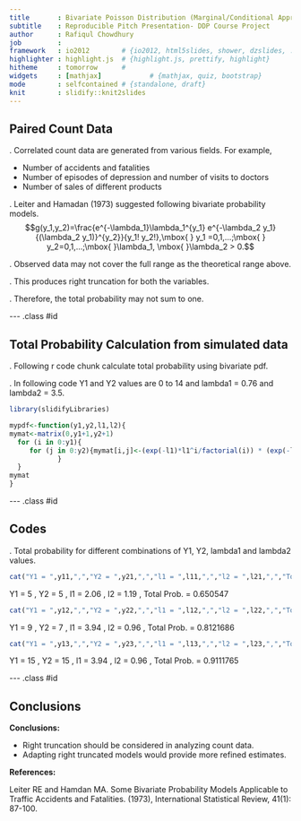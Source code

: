 ```yaml
---
title       : Bivariate Poisson Distribution (Marginal/Conditional Approach)
subtitle    : Reproducible Pitch Presentation- DDP Course Project
author      : Rafiqul Chowdhury
job         : 
framework   : io2012        # {io2012, html5slides, shower, dzslides, ...}
highlighter : highlight.js  # {highlight.js, prettify, highlight}
hitheme     : tomorrow      # 
widgets     : [mathjax]            # {mathjax, quiz, bootstrap}
mode        : selfcontained # {standalone, draft}
knit        : slidify::knit2slides
---
```


## Paired Count Data

. Correlated count data are generated from various fields. For example,

- Number of accidents and fatalities
- Number of episodes of depression and number of visits to doctors
- Number of sales of different products

. Leiter and Hamadan (1973) suggested following bivariate probability 
models.
$$g(y_1,y_2)=\frac{e^{-\lambda_1}\lambda_1^{y_1} e^{-\lambda_2 y_1}{(\lambda_2 y_1)}^{y_2}}{y_1! y_2!},\mbox{ } y_1 =0,1,...;\mbox{ } y_2=0,1,...;\mbox{ }\lambda_1, \mbox{ }\lambda_2 > 0.$$ 

. Observed data may not cover the full range as the 
theoretical range above. 

. This produces right truncation for both the variables. 

. Therefore, the total probability may not sum to one.

--- .class #id 

## Total Probability Calculation from simulated data
. Following r code chunk calculate total probability using bivariate pdf.

. In following code Y1 and Y2 values are 0 to 14 and lambda1 = 0.76 
and lambda2 = 3.5.


```r
library(slidifyLibraries)

mypdf<-function(y1,y2,l1,l2){
mymat<-matrix(0,y1+1,y2+1)
  for (i in 0:y1){
     for (j in 0:y2){mymat[i,j]<-(exp(-l1)*l1^i/factorial(i)) * (exp(-l2*i)*(l2*i)^j/factorial(j))  
            }  
  } 
mymat
}
```

--- .class #id 
## Codes

. Total probability for different combinations of Y1, Y2, lambda1 and
lambda2 values.


```r
cat("Y1 = ",y11,",","Y2 = ",y21,",","l1 = ",l11,",","l2 = ",l21,",","Total Prob. = ", sum(mypdf(y11,y21,l11,l21)),"\n")    
```

Y1 =  5 , Y2 =  5 , l1 =  2.06 , l2 =  1.19 , Total Prob. =  0.650547 

```r
cat("Y1 = ",y12,",","Y2 = ",y22,",","l1 = ",l12,",","l2 = ",l22,",","Total Prob. = ", sum(mypdf(y12,y22,l12,l22)),"\n")  
```

Y1 =  9 , Y2 =  7 , l1 =  3.94 , l2 =  0.96 , Total Prob. =  0.8121686 

```r
cat("Y1 = ",y13,",","Y2 = ",y23,",","l1 = ",l13,",","l2 = ",l23,",","Total Prob. = ", sum(mypdf(y13,y23,l13,l23)),"\n") 
```

Y1 =  15 , Y2 =  15 , l1 =  3.94 , l2 =  0.96 , Total Prob. =  0.9111765 

--- .class #id 
## Conclusions

**Conclusions:**

- Right truncation should be considered in analyzing count data.
- Adapting right truncated models would provide more refined estimates.

**References:**

Leiter RE and Hamdan MA. Some Bivariate Probability Models Applicable to 
Traffic Accidents and Fatalities. (1973), International Statistical Review,
41(1): 87-100.




